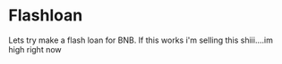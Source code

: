 # Flashloan
Lets try make a flash loan for BNB. If this works i'm selling this shiii....im high right now
